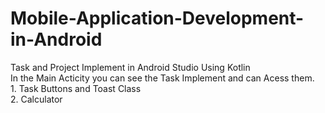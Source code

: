 # Mobile-Application-Development-in-Android
Task and Project Implement in Android Studio Using Kotlin<br>
In the Main Acticity you can see the Task Implement and can Acess them.
<br>1. Task Buttons and Toast Class
<br>2. Calculator

